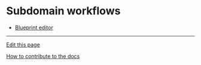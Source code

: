 # Subdomain workflows

- [Blueprint editor](BlueprintEditor/README.md) 

---
[Edit this page](https://github.com/saascade/platform.saascade.com/edit/main/Hub/Organizations/Projects/Design/SubdomainWorkflows/README.md)

[How to contribute to the docs](../../../../../General/HowToContribute/README.md)
